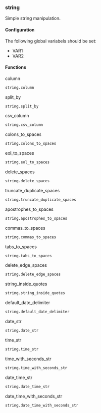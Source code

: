 ### string

Simple string manipulation.

#### Configuration

The following global variabels should be set:

* VAR1
* VAR2

#### Functions

column

```bash
string.column
```

split_by

```bash
string.split_by
```

csv_column

```bash
string.csv_column
```

colons_to_spaces

```bash
string.colons_to_spaces
```

eol_to_spaces

```bash
string.eol_to_spaces
```

delete_spaces

```bash
string.delete_spaces
```

truncate_duplicate_spaces

```bash
string.truncate_duplicate_spaces
```

apostrophes_to_spaces

```bash
string.apostrophes_to_spaces
```

commas_to_spaces

```bash
string.commas_to_spaces
```

tabs_to_spaces

```bash
string.tabs_to_spaces
```

delete_edge_spaces

```bash
string.delete_edge_spaces
```

string_inside_quotes

```bash
string.string_inside_quotes
```

default_date_delimiter

```bash
string.default_date_delimiter
```

date_str

```bash
string.date_str
```

time_str

```bash
string.time_str
```

time_with_seconds_str

```bash
string.time_with_seconds_str
```

date_time_str

```bash
string.date_time_str
```

date_time_with_seconds_str

```bash
string.date_time_with_seconds_str
```